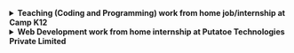 <details>
<summary> <b>Teaching (Coding and Programming) work from home job/internship at Camp K12  <b> </summary>
<br>
About Camp K12 <br>
Website : https://campk12.com/ <br>
Camp K12 is an ed-tech startup founded by an MIT and Harvard computer science graduate and the ex-CEO of Apple (India), bringing coding and 21st-century skills to students of ages 6-18 globally. We were India's first coding boot camp for school kids in 2011, and today, we are the leader in the K-12 education space, both offline and online, making cutting-edge technologies like AI, 3D/virtual reality programming, web and mobile app development accessible to young students via our custom-built technology platforms.

Our alumni team of diverse 1000 and more changemakers have taught more than 50,000 students, worked with 200 and more schools nationwide, and have collaborated with institutions like Google, Adobe, IIM Bangalore, IIT Delhi, and more to inspire an entire generation of young makers and doers.

About the work from home job/internship
Selected intern's day-to-day responsibilities include:

1. Teach block-based courses (scratch/app development) or JavaScript-based courses (AI/VR/web development) to kids aged 6-18 via live online classes
2. Manage a group of students (either 1-on-1 or in small groups) in the online classroom using our online platform and teach the curriculum provided by Camp K 12
3. Assign activities to facilitate students' consolidation of learning material
4. Communicate, cooperate, and consult with management, and parents/guardians in the student's best interest

Other requirements:

1. Basic familiarity with coding languages (JavaScript/Python)
2. Excellent verbal, written, and presentation skills
3. A stable internet connection with a speed of more than 15 Mbps
4. A laptop with a clear web camera and a working microphone

Skill(s) required <br>
1.J2EE <br>
2.JavaScript <br>
3.Online Teaching <br>
4.Python <br>

Who can apply
Only those candidates can apply who:

1. are available for the work from home job/internship
2. can start the work from home job/internship between 1st Oct'22 and 5th Nov'22
3. are available for duration of 6 months
4. have relevant skills and interests
* Women wanting to start/restart their career can also apply.

Perks <br>
Certificate

Apply <br> here : https://internshala.com/student/interstitial/application/teaching-coding-and-programming-work-from-home-job-internship-at-camp-k121664611737
  <br>and here : https://in.indeed.com/jobs?q=Web+Developer+Paid+Internship&l=India&from=mobRdr&utm_source=%2Fm%2F&utm_medium=redir&utm_campaign=dt&redirected=1&vjk=e916e0433029029d

</details>

<details>
<summary> <b>Web Development work from home internship at Putatoe Technologies Private Limited <b> </summary>
<br>
About Putatoe Technologies Private Limited <br>
We are an early-stage budding startup working on creating an application that would make all the daily household services reach the end-user without any inconvenience.

About the work from home job/internship
Selected intern's day-to-day responsibilities include:

1. Working on website development
2. Working on assigned tasks under the guidance of a senior developer
3. Working on the CSS and js

Skill(s) required <br>
1.Bootstrap <br>
2.CSS <br>
3.HTML <br>
4.JavaScript <br>
5.jQuery <br>
6.ReactJS <br>

Who can apply
Only those candidates can apply who:

1. Are available for the work from home job/internship
2. Can start the work from home job/internship between 1st Oct'22 and 5th Nov'22
3. Are available for duration of 4 months
4. Have relevant skills and interests
* Women wanting to start/restart their career can also apply.

Perks <br>
1. Certificate
2. Letter of recommendation
3. Flexible work hours

Apply <br> here : https://internshala.com/internship/detail/web-development-work-from-home-job-internship-at-putatoe-technologies-private-limited1664639146

</details>
